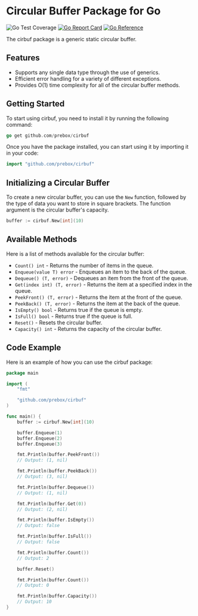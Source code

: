 # Circular Buffer Package for Go
![Go Test Coverage](https://img.shields.io/badge/coverage-100%25-brightgreen)
[![Go Report Card](https://goreportcard.com/badge/github.com/prebox/cirbuf)](https://goreportcard.com/report/github.com/prebox/cirbuf)
[![Go Reference](https://pkg.go.dev/badge/github.com/prebox/cirbuf.svg)](https://pkg.go.dev/github.com/prebox/cirbuf)

The cirbuf package is a generic static circular buffer.
## Features
* Supports any single data type through the use of generics.
* Efficient error handling for a variety of different exceptions.
* Provides O(1) time complexity for all of the circular buffer methods.
## Getting Started
To start using cirbuf, you need to install it by running the following command:
```go
go get github.com/prebox/cirbuf
```
Once you have the package installed, you can start using it by importing it in your code:
```go
import "github.com/prebox/cirbuf"
```
## Initializing a Circular Buffer
To create a new circular buffer, you can use the `New` function, followed by the type of data you want to store in square brackets. The function argument is the circular buffer's capacity.
```go
buffer := cirbuf.New[int](10)
```
## Available Methods
Here is a list of methods available for the circular buffer:
* `Count() int` - Returns the number of items in the queue.
* `Enqueue(value T) error` - Enqueues an item to the back of the queue.
* `Dequeue() (T, error)` - Dequeues an item from the front of the queue.
* `Get(index int) (T, error)` - Returns the item at a specified index in the queue.
* `PeekFront() (T, error)` - Returns the item at the front of the queue.
* `PeekBack() (T, error)` - Returns the item at the back of the queue.
* `IsEmpty() bool` - Returns true if the queue is empty.
* `IsFull() bool` - Returns true if the queue is full.
* `Reset()` - Resets the circular buffer.
* `Capacity() int` - Returns the capacity of the circular buffer.
## Code Example
Here is an example of how you can use the cirbuf package:  
```go
package main

import (
	"fmt"

	"github.com/prebox/cirbuf"
)

func main() {
	buffer := cirbuf.New[int](10)

	buffer.Enqueue(1)
	buffer.Enqueue(2)
	buffer.Enqueue(3)

	fmt.Println(buffer.PeekFront())
	// Output: (1, nil)

	fmt.Println(buffer.PeekBack())
	// Output: (3, nil)

	fmt.Println(buffer.Dequeue())
	// Output: (1, nil)

	fmt.Println(buffer.Get(0))
	// Output: (2, nil)

	fmt.Println(buffer.IsEmpty())
	// Output: false

	fmt.Println(buffer.IsFull())
	// Output: false

	fmt.Println(buffer.Count())
	// Output: 2

	buffer.Reset()

	fmt.Println(buffer.Count())
	// Output: 0

	fmt.Println(buffer.Capacity())
	// Output: 10
}
```
